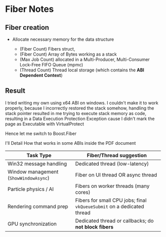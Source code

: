 # Fiber Notes

## Fiber creation

- Allocate necessary memory for the data structure

  - (Fiber Count) Fibers struct,
  - (Fiber Count) Array of Bytes working as a stack
  - (Max Job Count) allocated in a Multi-Producer, Multi-Consumer Lock-Free FIFO Queue (mpmc)
  - (Thread Count) Thread local storage (which contains the **ABI Dependent Context**)

## Result

I tried writing my own using x64 ABI on windows. I couldn't make it to work properly, because I incorrectly restored the stack
somehow, handling the stack pointer resulted in me trying to execute stack memory as code, resulting in a Data Execution Protection
Exception cause I didn't mark the page as Executable with VirtualProtect

Hence let me switch to Boost.Fiber

I'll Detail How that works in some ABIs inside the PDF document

| Task Type                             | Fiber/Thread suggestion                                                |
| ------------------------------------- | ---------------------------------------------------------------------- |
| Win32 message handling                | Dedicated thread (low-latency)                                         |
| Window management (`ShowWindowAsync`) | Fiber on UI thread OR async thread                                     |
| Particle physics / AI                 | Fibers on worker threads (many cores)                                  |
| Rendering command prep                | Fibers for small CPU jobs; final `vkQueueSubmit` on a dedicated thread |
| GPU synchronization                   | Dedicated thread or callbacks; do **not block fibers**                 |
